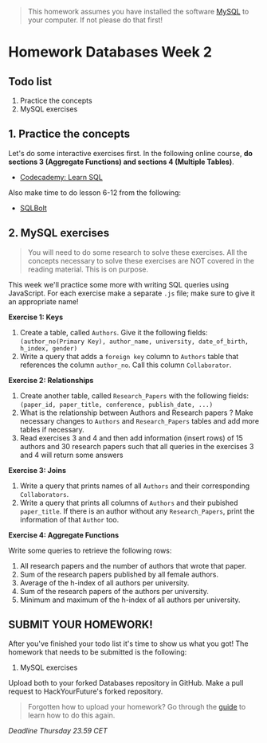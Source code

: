 > This homework assumes you have installed the software [MySQL](https://dev.mysql.com/downloads/installer/) to your computer. If not please do that first!

# Homework Databases Week 2

## **Todo list**

1. Practice the concepts
2. MySQL exercises

## 1. **Practice the concepts**

Let's do some interactive exercises first. In the following online course, **do sections 3 (Aggregate Functions) and sections 4 (Multiple Tables)**.

- [Codecademy: Learn SQL](https://www.codecademy.com/learn/learn-sql)

Also make time to do lesson 6-12 from the following:

- [SQLBolt](https://sqlbolt.com/lesson/select_queries_with_joins)

## 2. **MySQL exercises**

> You will need to do some research to solve these exercises. All the concepts necessary to solve
these exercises are NOT covered in the reading material. This is on purpose.

This week we'll practice some more with writing SQL queries using JavaScript. For each exercise make a separate `.js` file; make sure to give it an appropriate name!

**Exercise 1: Keys**

1. Create a table, called `Authors`. Give it the following fields: `(author_no(Primary Key), author_name, university, date_of_birth, h_index, gender)`
2. Write a query that adds a `foreign key` column to `Authors` table that references the column `author_no`.
Call this column `Collaborator`.

**Exercise 2: Relationships**

1. Create another table, called `Research_Papers` with the following fields: `(paper_id, paper_title, conference, publish_date, ...)`
2. What is the relationship between Authors and Research papers ? Make necessary changes to `Authors` and
`Research_Papers` tables and add more tables if necessary.
3. Read exercises 3 and 4 and then add information (insert rows) of 15 authors and 30 research papers such that
all queries in the exercises  3 and 4 will return some answers

**Exercise 3: Joins**

1. Write a query that prints names of all `Authors` and their corresponding `Collaborators`.
2. Write a query that prints all columns of `Authors` and their pubished `paper_title`.
If there is an author without any `Research_Papers`, print the information of that `Author` too.

**Exercise 4: Aggregate Functions**

Write some queries to retrieve the following rows:

1. All research papers and the number of authors that wrote that paper.
2. Sum of the research papers published by all female authors.
3. Average of the h-index of all authors per university.
4. Sum of the research papers of the authors per university.
5. Minimum and maximum of the h-index of all authors per university.


## **SUBMIT YOUR HOMEWORK!**

After you've finished your todo list it's time to show us what you got! The homework that needs to be submitted is the following:

1. MySQL exercises

Upload both to your forked Databases repository in GitHub. Make a pull request to HackYourFuture's forked repository.

> Forgotten how to upload your homework? Go through the [guide](../hand-in-homework-guide.md) to learn how to do this again.

_Deadline Thursday 23.59 CET_
